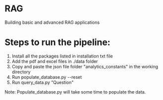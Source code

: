 # RAG
Building basic and advanced RAG applications

# Steps to run the pipeline:
1. Install all the packages listed in installation txt file
2. Add the pdf and excel files in ./data folder
3. Copy and paste the json file folder "analytics_constants" in the working directory
4. Run populate_database.py --reset
5. Run query_data.py "Question"

Note: Populate_database.py will take some time to populate the data.
